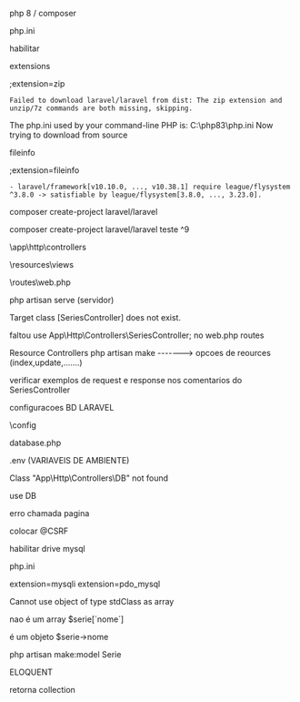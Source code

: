 php 8 / composer

php.ini

habilitar

extensions

;extension=zip

    Failed to download laravel/laravel from dist: The zip extension and unzip/7z commands are both missing, skipping.
The php.ini used by your command-line PHP is: C:\php83\php.ini
    Now trying to download from source

fileinfo 

;extension=fileinfo

    - laravel/framework[v10.10.0, ..., v10.38.1] require league/flysystem ^3.8.0 -> satisfiable by league/flysystem[3.8.0, ..., 3.23.0].

composer create-project laravel/laravel

composer create-project laravel/laravel teste ^9

\app\http\controllers

\resources\views

\routes\web.php

php artisan serve (servidor)

Target class [SeriesController] does not exist.

faltou use App\Http\Controllers\SeriesController; no web.php routes

Resource Controllers php artisan make -------> opcoes de reources (index,update,.......)

verificar exemplos de request e response nos comentarios do SeriesController

configuracoes BD LARAVEL

\config

database.php

.env (VARIAVEIS DE AMBIENTE)

Class "App\Http\Controllers\DB" not found

use DB

erro chamada pagina

colocar @CSRF

habilitar drive mysql

php.ini

extension=mysqli
extension=pdo_mysql

Cannot use object of type stdClass as array

nao é um array $serie[´nome´]

é um objeto $serie->nome

php artisan make:model Serie

ELOQUENT

retorna collection

